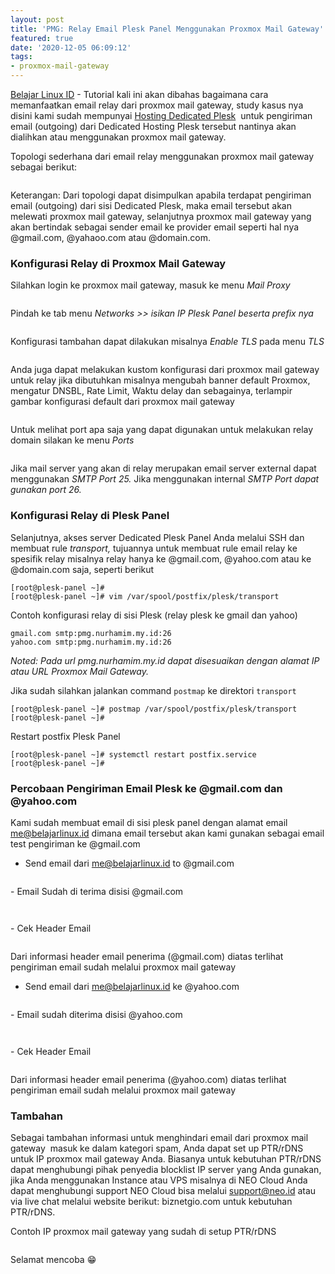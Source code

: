 ```yaml
---
layout: post
title: 'PMG: Relay Email Plesk Panel Menggunakan Proxmox Mail Gateway'
featured: true
date: '2020-12-05 06:09:12'
tags:
- proxmox-mail-gateway
---
```


[Belajar Linux ID](/) - Tutorial kali ini akan dibahas bagaimana cara memanfaatkan email relay dari proxmox mail gateway, study kasus nya disini kami sudah mempunyai [Hosting Dedicated Plesk](https://plesk.biznetgio.com/dedicated-hosting) &nbsp;untuk pengiriman email (outgoing) dari Dedicated Hosting Plesk tersebut nantinya akan dialihkan atau menggunakan proxmox mail gateway.

Topologi sederhana dari email relay menggunakan proxmox mail gateway sebagai berikut:

<figure class="kg-card kg-image-card"><img src="/content/images/2020/12/relay-mail-gateway.png" class="kg-image" alt srcset="/content/images/size/w600/2020/12/relay-mail-gateway.png 600w, /content/images/2020/12/relay-mail-gateway.png 610w"></figure>

Keterangan: Dari topologi dapat disimpulkan apabila terdapat pengiriman email (outgoing) dari sisi Dedicated Plesk, maka email tersebut akan melewati proxmox mail gateway, selanjutnya proxmox mail gateway yang akan bertindak sebagai sender email ke provider email seperti hal nya @gmail.com, @yahaoo.com atau @domain.com.

### Konfigurasi Relay di Proxmox Mail Gateway

Silahkan login ke proxmox mail gateway, masuk ke menu _Mail Proxy_

<figure class="kg-card kg-image-card"><img src="/content/images/2020/12/1-2.png" class="kg-image" alt srcset="/content/images/size/w600/2020/12/1-2.png 600w, /content/images/size/w1000/2020/12/1-2.png 1000w, /content/images/2020/12/1-2.png 1362w" sizes="(min-width: 720px) 720px"></figure>

Pindah ke tab menu _Networks \>\> isikan IP Plesk Panel beserta prefix nya_

<!--kg-card-begin: html--><script async src="https://pagead2.googlesyndication.com/pagead/js/adsbygoogle.js"></script><ins class="adsbygoogle" style="display:block; text-align:center;" data-ad-layout="in-article" data-ad-format="fluid" data-ad-client="ca-pub-1515372853161377" data-ad-slot="1986938311"></ins><script>
     (adsbygoogle = window.adsbygoogle || []).push({});
</script><!--kg-card-end: html--><figure class="kg-card kg-image-card"><img src="/content/images/2020/12/2-2.png" class="kg-image" alt srcset="/content/images/size/w600/2020/12/2-2.png 600w, /content/images/size/w1000/2020/12/2-2.png 1000w, /content/images/2020/12/2-2.png 1363w" sizes="(min-width: 720px) 720px"></figure>

Konfigurasi tambahan dapat dilakukan misalnya _Enable TLS_ pada menu _TLS_

<figure class="kg-card kg-image-card"><img src="/content/images/2020/12/image-4.png" class="kg-image" alt srcset="/content/images/size/w600/2020/12/image-4.png 600w, /content/images/2020/12/image-4.png 900w" sizes="(min-width: 720px) 720px"></figure>

Anda juga dapat melakukan kustom konfigurasi dari proxmox mail gateway untuk relay jika dibutuhkan misalnya mengubah banner default Proxmox, mengatur DNSBL, Rate Limit, Waktu delay dan sebagainya, terlampir gambar konfigurasi default dari proxmox mail gateway

<figure class="kg-card kg-image-card"><img src="/content/images/2020/12/image-5.png" class="kg-image" alt srcset="/content/images/size/w600/2020/12/image-5.png 600w, /content/images/2020/12/image-5.png 729w" sizes="(min-width: 720px) 720px"></figure>

Untuk melihat port apa saja yang dapat digunakan untuk melakukan relay domain silakan ke menu _Ports_

<figure class="kg-card kg-image-card"><img src="/content/images/2020/12/image-6.png" class="kg-image" alt srcset="/content/images/size/w600/2020/12/image-6.png 600w, /content/images/2020/12/image-6.png 769w" sizes="(min-width: 720px) 720px"></figure>

Jika mail server yang akan di relay merupakan email server external dapat menggunakan _SMTP Port 25._ Jika menggunakan internal _SMTP Port dapat gunakan port 26._

### Konfigurasi Relay di Plesk Panel

Selanjutnya, akses server Dedicated Plesk Panel Anda melalui SSH dan membuat rule _transport,_ tujuannya untuk membuat rule email relay ke spesifik relay misalnya relay hanya ke @gmail.com, @yahoo.com atau ke @domain.com saja, seperti berikut

<!--kg-card-begin: html--><script async src="https://pagead2.googlesyndication.com/pagead/js/adsbygoogle.js"></script><ins class="adsbygoogle" style="display:block; text-align:center;" data-ad-layout="in-article" data-ad-format="fluid" data-ad-client="ca-pub-1515372853161377" data-ad-slot="1986938311"></ins><script>
     (adsbygoogle = window.adsbygoogle || []).push({});
</script><!--kg-card-end: html--><!--kg-card-begin: markdown-->

    [root@plesk-panel ~]#
    [root@plesk-panel ~]# vim /var/spool/postfix/plesk/transport

<!--kg-card-end: markdown-->

Contoh konfigurasi relay di sisi Plesk (relay plesk ke gmail dan yahoo)

<!--kg-card-begin: markdown-->

    gmail.com smtp:pmg.nurhamim.my.id:26
    yahoo.com smtp:pmg.nurhamim.my.id:26

<!--kg-card-end: markdown-->

_Noted: Pada url pmg.nurhamim.my.id dapat disesuaikan dengan alamat IP atau URL Proxmox Mail Gateway._

Jika sudah silahkan jalankan command `postmap` ke direktori `transport`

<!--kg-card-begin: markdown-->

    [root@plesk-panel ~]# postmap /var/spool/postfix/plesk/transport
    [root@plesk-panel ~]#

<!--kg-card-end: markdown-->

Restart postfix Plesk Panel

<!--kg-card-begin: markdown-->

    [root@plesk-panel ~]# systemctl restart postfix.service
    [root@plesk-panel ~]#

<!--kg-card-end: markdown-->
### Percobaan Pengiriman Email Plesk ke @gmail.com dan @yahoo.com

Kami sudah membuat email di sisi plesk panel dengan alamat email me@belajarlinux.id dimana email tersebut akan kami gunakan sebagai email test pengiriman ke @gmail.com

- Send email dari me@belajarlinux.id to @gmail.com
<figure class="kg-card kg-image-card"><img src="/content/images/2020/12/1-3.png" class="kg-image" alt srcset="/content/images/size/w600/2020/12/1-3.png 600w, /content/images/size/w1000/2020/12/1-3.png 1000w, /content/images/size/w1600/2020/12/1-3.png 1600w, /content/images/2020/12/1-3.png 1918w" sizes="(min-width: 720px) 720px"></figure>
- Email Sudah di terima disisi @gmail.com
<figure class="kg-card kg-image-card"><img src="/content/images/2020/12/2-3.png" class="kg-image" alt srcset="/content/images/size/w600/2020/12/2-3.png 600w, /content/images/size/w1000/2020/12/2-3.png 1000w, /content/images/2020/12/2-3.png 1366w" sizes="(min-width: 720px) 720px"></figure><figure class="kg-card kg-image-card"><img src="/content/images/2020/12/3-1.png" class="kg-image" alt srcset="/content/images/size/w600/2020/12/3-1.png 600w, /content/images/size/w1000/2020/12/3-1.png 1000w, /content/images/2020/12/3-1.png 1361w" sizes="(min-width: 720px) 720px"></figure>
- Cek Header Email
<figure class="kg-card kg-image-card"><img src="/content/images/2020/12/4-1.png" class="kg-image" alt srcset="/content/images/size/w600/2020/12/4-1.png 600w, /content/images/size/w1000/2020/12/4-1.png 1000w, /content/images/2020/12/4-1.png 1501w" sizes="(min-width: 720px) 720px"></figure>

Dari informasi header email penerima (@gmail.com) diatas terlihat pengiriman email sudah melalui proxmox mail gateway

<!--kg-card-begin: html--><script async src="https://pagead2.googlesyndication.com/pagead/js/adsbygoogle.js"></script><ins class="adsbygoogle" style="display:block; text-align:center;" data-ad-layout="in-article" data-ad-format="fluid" data-ad-client="ca-pub-1515372853161377" data-ad-slot="4684565489"></ins><script>
     (adsbygoogle = window.adsbygoogle || []).push({});
</script><!--kg-card-end: html-->
- Send email dari me@belajarlinux.id ke @yahoo.com
<figure class="kg-card kg-image-card"><img src="/content/images/2020/12/5-1.png" class="kg-image" alt srcset="/content/images/size/w600/2020/12/5-1.png 600w, /content/images/size/w1000/2020/12/5-1.png 1000w, /content/images/size/w1600/2020/12/5-1.png 1600w, /content/images/2020/12/5-1.png 1915w" sizes="(min-width: 720px) 720px"></figure>
- Email sudah diterima disisi @yahoo.com
<figure class="kg-card kg-image-card"><img src="/content/images/2020/12/6-2.png" class="kg-image" alt srcset="/content/images/size/w600/2020/12/6-2.png 600w, /content/images/size/w1000/2020/12/6-2.png 1000w, /content/images/2020/12/6-2.png 1587w" sizes="(min-width: 720px) 720px"></figure><figure class="kg-card kg-image-card"><img src="/content/images/2020/12/7-1.png" class="kg-image" alt srcset="/content/images/size/w600/2020/12/7-1.png 600w, /content/images/size/w1000/2020/12/7-1.png 1000w, /content/images/2020/12/7-1.png 1576w" sizes="(min-width: 720px) 720px"></figure>
- Cek Header Email
<figure class="kg-card kg-image-card"><img src="/content/images/2020/12/8-1.png" class="kg-image" alt srcset="/content/images/size/w600/2020/12/8-1.png 600w, /content/images/2020/12/8-1.png 975w" sizes="(min-width: 720px) 720px"></figure>

Dari informasi header email penerima (@yahoo.com) diatas terlihat pengiriman email sudah melalui proxmox mail gateway

### Tambahan

Sebagai tambahan informasi untuk menghindari email dari proxmox mail gateway &nbsp;masuk ke dalam kategori spam, Anda dapat set up PTR/rDNS untuk IP proxmox mail gateway Anda. Biasanya untuk kebutuhan PTR/rDNS dapat menghubungi pihak penyedia blocklist IP server yang Anda gunakan, jika Anda menggunakan Instance atau VPS misalnya di NEO Cloud Anda dapat menghubungi support NEO Cloud bisa melalui support@neo.id atau via live chat melalui website berikut: biznetgio.com untuk kebutuhan PTR/rDNS.

Contoh IP proxmox mail gateway yang sudah di setup PTR/rDNS

<figure class="kg-card kg-image-card"><img src="/content/images/2020/12/image-7.png" class="kg-image" alt srcset="/content/images/size/w600/2020/12/image-7.png 600w, /content/images/size/w1000/2020/12/image-7.png 1000w, /content/images/2020/12/image-7.png 1048w" sizes="(min-width: 720px) 720px"></figure>

Selamat mencoba 😁

